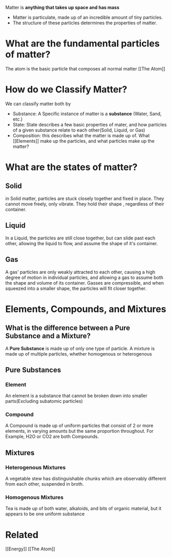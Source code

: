 Matter is **anything that takes up space and has mass**
- Matter is particulate, made up of an incredible amount of tiny particles.
- The structure of these particles determines the properties of matter.
# What are the fundamental particles of matter?
The atom is the basic particle that composes all normal matter
[[The Atom]]

# How do we Classify Matter?
We can classify matter both by
- Substance: A Specific instance of matter is a **substance** (Water, Sand, etc.)
- State: State describes a few basic properties of mater, and how particles of a given substance relate to each other(Solid, Liquid, or Gas)
- Composition: this describes what the matter is made up of. What [[Elements]] make up the particles, and what particles make up the matter?
# What are the states of matter?

## Solid
in Solid matter, particles are stuck closely together and fixed in place. They cannot move freely, only vibrate. They hold their shape , regardless of their container. 

## Liquid 
In a Liquid, the particles are still close together, but can slide past each other, allowing the liquid to flow, and assume the shape of it's container.

## Gas
A gas' particles are only weakly attracted to each other, causing a high degree of motion in individual particles, and allowing a gas to assume both the shape and volume of its container. Gasses are compressible, and when squeezed into a smaller shape, the particles will fit closer together. 


# Elements, Compounds, and Mixtures

## What is the difference between a Pure Substance and a Mixture?
A **Pure Substance** is made up of only one type of particle. A mixture is made up of multiple particles, whether homogenous or heterogenous

## Pure Substances 
### Element
An element is a substance that cannot be broken down into smaller parts(Excluding subatomic particles)
### Compound
A Compound is made up of uniform particles that consist of 2 or more elements, in varying amounts but the same proportion throughout. For Example, H2O or CO2 are both Compounds. 

## Mixtures
### Heterogenous Mixtures
A vegetable stew has distinguishable chunks which are observably different from each other, suspended in broth.

### Homogenous Mixtures
Tea is made up of both water, alkaloids, and bits of organic material, but it appears to be one uniform substance



# Related
[[Energy]]
[[The Atom]]